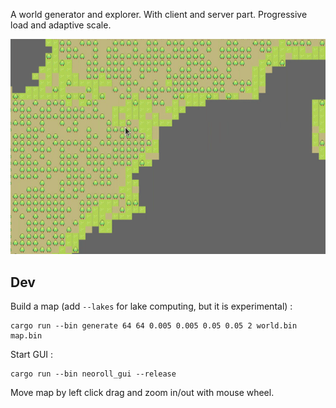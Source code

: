 A world generator and explorer. With client and server part. Progressive load and adaptive scale.

![neoroll demo](./medias/demo.gif)

## Dev

Build a map (add `--lakes` for lake computing, but it is experimental) :

    cargo run --bin generate 64 64 0.005 0.005 0.05 0.05 2 world.bin map.bin

Start GUI : 

    cargo run --bin neoroll_gui --release

Move map by left click drag and zoom in/out with mouse wheel.
